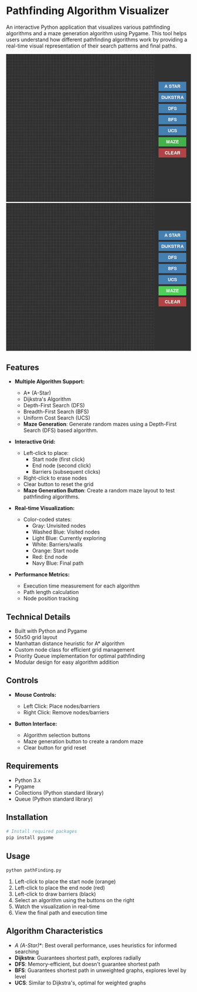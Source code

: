# Pathfinding Algorithm Visualizer

An interactive Python application that visualizes various pathfinding algorithms and a maze generation algorithm using Pygame. This tool helps users understand how different pathfinding algorithms work by providing a real-time visual representation of their search patterns and final paths.

![Algorithm Example](assets/gifalgo.gif)
![Maze Example](assets/maze.gif)

## Features

- **Multiple Algorithm Support:**
  - A* (A-Star)
  - Dijkstra's Algorithm
  - Depth-First Search (DFS)
  - Breadth-First Search (BFS)
  - Uniform Cost Search (UCS)
  - **Maze Generation**: Generate random mazes using a Depth-First Search (DFS) based algorithm.

- **Interactive Grid:**
  - Left-click to place:
    - Start node (first click)
    - End node (second click)
    - Barriers (subsequent clicks)
  - Right-click to erase nodes
  - Clear button to reset the grid
  - **Maze Generation Button**: Create a random maze layout to test pathfinding algorithms.

- **Real-time Visualization:**
  - Color-coded states:
    - Gray: Unvisited nodes
    - Washed Blue: Visited nodes
    - Light Blue: Currently exploring
    - White: Barriers/walls
    - Orange: Start node
    - Red: End node
    - Navy Blue: Final path

- **Performance Metrics:**
  - Execution time measurement for each algorithm
  - Path length calculation
  - Node position tracking

## Technical Details

- Built with Python and Pygame
- 50x50 grid layout
- Manhattan distance heuristic for A* algorithm
- Custom node class for efficient grid management
- Priority Queue implementation for optimal pathfinding
- Modular design for easy algorithm addition

## Controls

- **Mouse Controls:**
  - Left Click: Place nodes/barriers
  - Right Click: Remove nodes/barriers
  
- **Button Interface:**
  - Algorithm selection buttons
  - Maze generation button to create a random maze
  - Clear button for grid reset

## Requirements

- Python 3.x
- Pygame
- Collections (Python standard library)
- Queue (Python standard library)

## Installation

```bash
# Install required packages
pip install pygame
```

## Usage

```bash
python pathFinding.py
```

1. Left-click to place the start node (orange)
2. Left-click to place the end node (red)
3. Left-click to draw barriers (black)
4. Select an algorithm using the buttons on the right
5. Watch the visualization in real-time
6. View the final path and execution time

## Algorithm Characteristics

- **A* (A-Star)**: Best overall performance, uses heuristics for informed searching
- **Dijkstra**: Guarantees shortest path, explores radially
- **DFS**: Memory-efficient, but doesn't guarantee shortest path
- **BFS**: Guarantees shortest path in unweighted graphs, explores level by level
- **UCS**: Similar to Dijkstra's, optimal for weighted graphs
